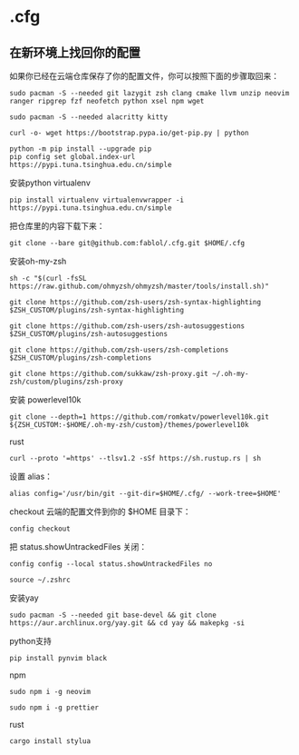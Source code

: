 # .cfg


## 在新环境上找回你的配置
如果你已经在云端仓库保存了你的配置文件，你可以按照下面的步骤取回来：

```
sudo pacman -S --needed git lazygit zsh clang cmake llvm unzip neovim ranger ripgrep fzf neofetch python xsel npm wget
```
```
sudo pacman -S --needed alacritty kitty
```
```
curl -o- wget https://bootstrap.pypa.io/get-pip.py | python
```
```
python -m pip install --upgrade pip
pip config set global.index-url https://pypi.tuna.tsinghua.edu.cn/simple
```
安装python virtualenv
```
pip install virtualenv virtualenvwrapper -i https://pypi.tuna.tsinghua.edu.cn/simple
```
把仓库里的内容下载下来：

```
git clone --bare git@github.com:fablol/.cfg.git $HOME/.cfg
```

安装oh-my-zsh
```
sh -c "$(curl -fsSL https://raw.github.com/ohmyzsh/ohmyzsh/master/tools/install.sh)"
```
```
git clone https://github.com/zsh-users/zsh-syntax-highlighting $ZSH_CUSTOM/plugins/zsh-syntax-highlighting
```
```
git clone https://github.com/zsh-users/zsh-autosuggestions $ZSH_CUSTOM/plugins/zsh-autosuggestions
```
```
git clone https://github.com/zsh-users/zsh-completions $ZSH_CUSTOM/plugins/zsh-completions
```
```
git clone https://github.com/sukkaw/zsh-proxy.git ~/.oh-my-zsh/custom/plugins/zsh-proxy
```
安装 powerlevel10k
```
git clone --depth=1 https://github.com/romkatv/powerlevel10k.git ${ZSH_CUSTOM:-$HOME/.oh-my-zsh/custom}/themes/powerlevel10k
```

rust
```
curl --proto '=https' --tlsv1.2 -sSf https://sh.rustup.rs | sh
```


设置 alias：

```
alias config='/usr/bin/git --git-dir=$HOME/.cfg/ --work-tree=$HOME'
```

checkout 云端的配置文件到你的 $HOME 目录下：

```
config checkout
```
把 status.showUntrackedFiles 关闭：
```
config config --local status.showUntrackedFiles no
```
```
source ~/.zshrc
```




安装yay
```
sudo pacman -S --needed git base-devel && git clone https://aur.archlinux.org/yay.git && cd yay && makepkg -si
```

python支持
```
pip install pynvim black
```
npm
```
sudo npm i -g neovim
```
```
sudo npm i -g prettier
```
rust
```
cargo install stylua
```

